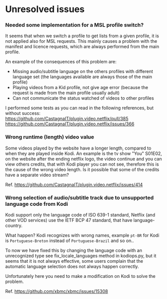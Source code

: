 # Unresolved issues

### Needed some implementation for a MSL profile switch?

It seems that when we switch a profile to get lists from a given profile, it is not applied also for MSL requests.
This mainly causes a problem with the manifest and licence requests, which are always performed from the main profile.

An example of the consequences of this problem are:
- Missing audio/subtitle language on the others profiles with different language set (the languages available are always those of the main profile)
- Playing videos from a Kid profile, not give age error (because the request is made from the main profile usually adult)
- Can not communicate the status watched of videos to other profiles

I performed some tests as you can read in the following references, but without success:
https://github.com/CastagnaIT/plugin.video.netflix/pull/385<br/>
https://github.com/CastagnaIT/plugin.video.netflix/issues/366

### Wrong runtime (length) video value

Some videos played by the website have a longer length, compared to when they are played inside Kodi.
An example is the tv show "You" S01E02, on the website after the ending netflix logo, the video continue and you can view others credits, that with Kodi player you can not see, therefore this is the cause of the wrong video length.
Is it possible that some of the credits have a separate video stream?

Ref. https://github.com/CastagnaIT/plugin.video.netflix/issues/414

### Wrong selection of audio/subtitle track due to unsupported language code from Kodi

Kodi support only the language code of ISO 639-1 standard,
Netflix (and other VOD services) use the IETF BCP 47 standard, that have language-country.

What happen? Kodi recognizes with wrong names, example `pt-BR` for Kodi is `Portuguese-Breton` instead of `Portuguese-Brazil` and so on..

To now we have fixed this by changing the language code with an unrecognized type see fix_locale_languages method in kodiops.py, but it seems that it is not always effective, some users complain that the automatic language selection does not always happen correctly.

Unfortunately here you need to make a modification on Kodi to solve the problem.

Ref. https://github.com/xbmc/xbmc/issues/15308
